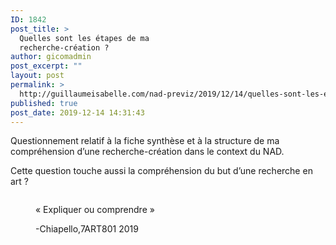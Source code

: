 ```yaml
---
ID: 1842
post_title: >
  Quelles sont les étapes de ma
  recherche-création ?
author: gicomadmin
post_excerpt: ""
layout: post
permalink: >
  http://guillaumeisabelle.com/nad-previz/2019/12/14/quelles-sont-les-etapes-de-ma-recherche-creation/
published: true
post_date: 2019-12-14 14:31:43
---
```

<!-- wp:paragraph -->

Questionnement relatif à la fiche synthèse et à la structure de ma compréhension d’une recherche-création dans le context du NAD.

<!-- /wp:paragraph -->

<!-- wp:paragraph -->

Cette question touche aussi la compréhension du but d’une recherche en art ?

<!-- /wp:paragraph -->

<!-- wp:more -->

<!--more-->

<!-- /wp:more -->

<!-- wp:image {"id":2216} --><figure class="wp-block-image">

<img src="http://guillaumeisabelle.com/nad-previz/wp-content/uploads/sites/19/2019/12/img_7519.png" alt="" class="wp-image-2216" /><figcaption>« Expliquer ou comprendre »   
  
-Chiapello,7ART801 2019</figcaption></figure> <!-- /wp:image -->